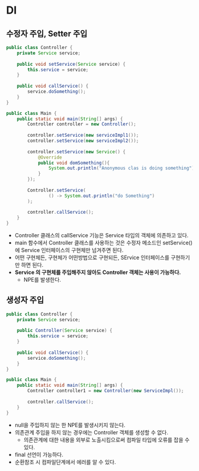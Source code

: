 # DI

## 수정자 주입, Setter 주입

```java
public class Controller {
    private Service service;
    
    public void setService(Service service) {
        this.service = service;
    }
    
    public void callService() {
        service.doSomething();
    }
}
```

```java
public class Main {
    public static void main(String[] args) {
        Controller controller = new Controller();
        
        controller.setService(new serviceImpl1());
        controller.setService(new serviceImpl2());
        
        controller.setService(new Service() {
            @Override
            public void domSomething(){
                System.out.println("Anonymous clas is doing something");
            }
        });
        
        Controller.setService(
                () -> System.out.println("do Something")
        );
        
        controller.callService();
    }
}
```

- Controller 클래스의 callService 기능은 Service 타입의 객체에 의존하고 있다.
- main 함수에서 Controller 클래스를 사용하는 것은 수정자 메소드인 setService() 에 Service 인터페이스의 구현체만 넘겨주면 된다.
- 어떤 구현체든, 구현체가 어떤방법으로 구현되든, SErvice 인터페이스를 구현하기만 하면 된다.
- **Service 의 구현체를 주입해주지 않아도 Controller 객체는 사용이 가능하다.**
    + NPE를 발생한다.
    
## 생성자 주입

```java
public class Controller {
    private Service service;
    
    public Controller(Service service) {
        this.service = service;
    }
    
    public void callService() {
        service.doSomething();
    }
}
```

```java
public class Main {
    public static void main(String[] args) {
        Controller controller1 = new Controller(new ServiceImpl());
        
        controller.callService();
    }
}
```

- null을 주입하지 않는 한 NPE를 발생시키지 않는다.
- 의존관계 주입을 하지 않는 경우에는 Controller 객체를 생성할 수 없다.
    + 의존관계에 대한 내용을 외부로 노출시킴으로써 컴파일 타입에 오류를 잡을 수 있다.
- final 선언이 가능하다.
- 순환참조 시 컴파일단계에서 에러를 알 수 있다.